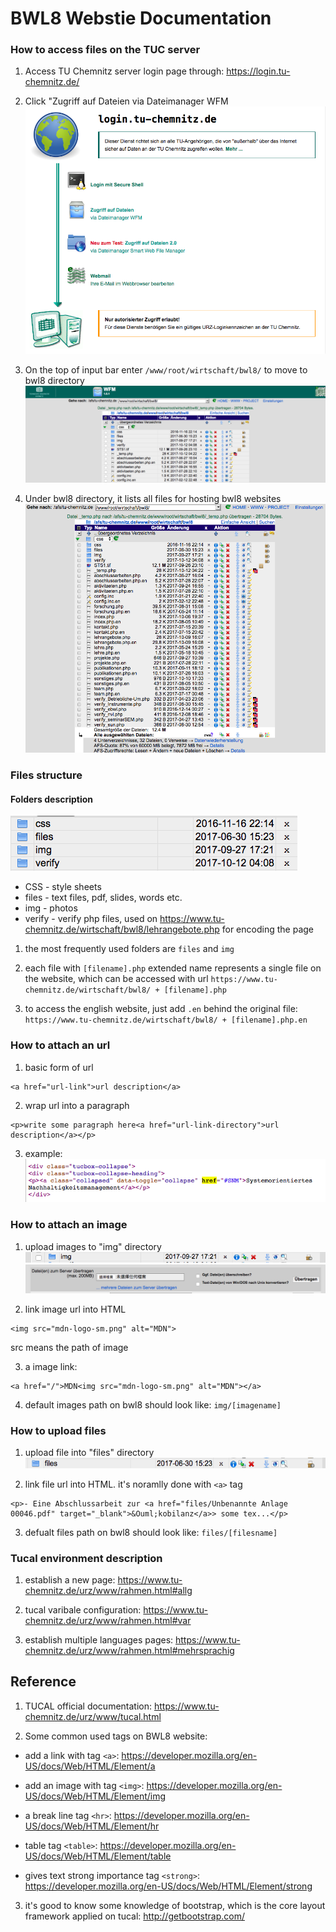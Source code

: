 # BWL8 Webstie Documentation

### How to access files on the TUC server

1. Access TU Chemnitz server login page through: https://login.tu-chemnitz.de/

2. Click "Zugriff auf Dateien via Dateimanager WFM
![login.tu-chmnitz.de](images/login.tu-chemnitz.de.png)

3. On the top of input bar enter ``` /www/root/wirtschaft/bwl8/ ``` to move to bwl8 directory
![top of link](images/top-of-link.png)

4. Under bwl8 directory, it lists all files for hosting bwl8 websites
![file list](images/files-list.png)

### Files structure

#### Folders description

<!-- img -->
![folders](images/folders.png)

- CSS - style sheets
- files - text files, pdf, slides, words etc.
- img - photos
- verify - verify php files, used on https://www.tu-chemnitz.de/wirtschaft/bwl8/lehrangebote.php for encoding the page

1. the most frequently used folders are ```files``` and ```img```

2. each file with ```[filename].php``` extended name represents a single file on the website, which can be accessed with url ``` https://www.tu-chemnitz.de/wirtschaft/bwl8/ + [filename].php ```

3. to access the english website, just add ```.en``` behind the original file: ``` https://www.tu-chemnitz.de/wirtschaft/bwl8/ + [filename].php.en ```

### How to attach an url 

1. basic form of url
```
<a href="url-link">url description</a>
```

2. wrap url into a paragraph
```
<p>write some paragraph here<a href="url-link-directory">url description</a></p>
```

3. example:
![url example](images/url-ex.png)

### How to attach an image

1. upload images to "img" directory
![image folder](images/img-folder.png)
![upload options](images/upload-options.png)

2. link image url into HTML
```
<img src="mdn-logo-sm.png" alt="MDN">
```

src means the path of image

3. a image link:
```
<a href="/">MDN<img src="mdn-logo-sm.png" alt="MDN"></a>
```

4. default images path on bwl8 should look like: ``` img/[imagename] ```

### How to upload files

1. upload file into "files" directory
![file folder](images/file-folder.png)

2. link file url into HTML. it's noramlly done with ```<a>``` tag
```
<p>- Eine Abschlussarbeit zur <a href="files/Unbenannte Anlage 00046.pdf" target="_blank">&Ouml;kobilanz</a>> some tex...</p>
```

3. defualt files path on bwl8 should look like: ``` files/[filesname] ```

### Tucal environment description

1. establish a new page: https://www.tu-chemnitz.de/urz/www/rahmen.html#allg

2. tucal varibale configuration: https://www.tu-chemnitz.de/urz/www/rahmen.html#var

3. establish multiple languages pages: https://www.tu-chemnitz.de/urz/www/rahmen.html#mehrsprachig

## Reference 

1. TUCAL official documentation: https://www.tu-chemnitz.de/urz/www/tucal.html

2. Some common used tags on BWL8 website:

- add a link with tag ```<a>```: https://developer.mozilla.org/en-US/docs/Web/HTML/Element/a

- add an image with tag ```<img>```: https://developer.mozilla.org/en-US/docs/Web/HTML/Element/img

- a break line tag ```<hr>```: https://developer.mozilla.org/en-US/docs/Web/HTML/Element/hr

- table tag ```<table>```: https://developer.mozilla.org/en-US/docs/Web/HTML/Element/table

- gives text strong importance tag ```<strong>```: https://developer.mozilla.org/en-US/docs/Web/HTML/Element/strong

3. it's good to know some knowledge of bootstrap, which is the core layout framework applied on tucal: http://getbootstrap.com/